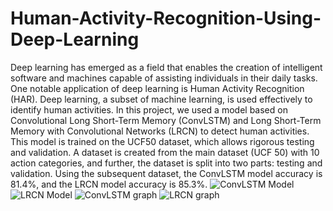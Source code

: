 # Human-Activity-Recognition-Using-Deep-Learning
Deep learning has emerged as a field that enables the creation of intelligent software and machines capable of assisting individuals in their daily tasks. One notable application of deep learning is Human Activity Recognition (HAR). Deep learning, a subset of machine learning, is used effectively to identify human activities. In this project, we used a model based on Convolutional Long Short-Term Memory (ConvLSTM) and Long Short-Term Memory with Convolutional Networks (LRCN) to detect human activities. This model is trained on the UCF50 dataset, which allows rigorous testing and validation. A dataset is created from the main dataset (UCF 50) with 10 action categories, and further, the dataset is split into two parts: testing and validation. Using the subsequent dataset, the ConvLSTM model accuracy is 81.4%, and the LRCN model accuracy is 85.3%.
![ConvLSTM Model](https://github.com/sravanthvk/Human-Activity-Recognition-Using-Deep-Learning/assets/111895531/84bf3e3b-3561-4e74-8365-9b26f43eaff7)
![LRCN Model](https://github.com/sravanthvk/Human-Activity-Recognition-Using-Deep-Learning/assets/111895531/67125896-b86f-4563-bb7a-e832329b25b0)
![ConvLSTM graph](https://github.com/sravanthvk/Human-Activity-Recognition-Using-Deep-Learning/assets/111895531/e046496f-2d92-4b4f-95e8-4b47113b1d11)
![LRCN graph](https://github.com/sravanthvk/Human-Activity-Recognition-Using-Deep-Learning/assets/111895531/ae29c4bc-0a15-4e22-a0bc-dec0652755bf)
